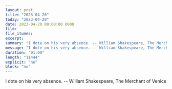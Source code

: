 ```yaml
---
layout: post
title: "2023-04-20"
today: "2023-04-20"
date: 2023-04-20 00:00:00 0000
file:
file_itunes:
excerpt:
summary: "I dote on his very absence. -- William Shakespeare, The Merchant of Venice "
message: "I dote on his very absence. -- William Shakespeare, The Merchant of Venice "
duration: "01:00"
length: "11444"
explicit: "no"
block: "no"
---
```

I dote on his very absence. -- William Shakespeare, The Merchant of Venice 

